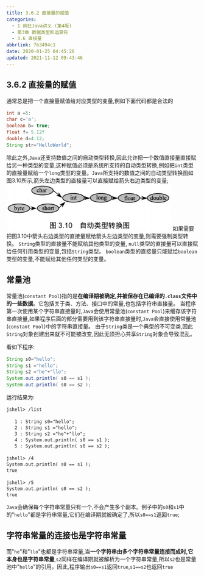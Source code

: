 ```yaml
---
title: 3.6.2 直接量的赋值
categories:
  - 1 疯狂Java讲义 (第4版)
  - 第3章 数据类型和运算符
  - 3.6 直接量
abbrlink: 7b3494c1
date: 2020-01-25 04:45:26
updated: 2021-11-12 09:43:46
---
```

## 3.6.2 直接量的赋值
通常总是把一个直接量赋值给对应类型的变量,例如下面代码都是合法的
```java
int a =5:
char c='a';
boolean b= true;
float f= 5.12f
double d=4.12;
String str="HelloWorld";
```
除此之外,`Java`还支持数值之间的自动类型转换,因此允许把一个数值直接量直接赋给另一种类型的变量,这种赋值必须是系统所支持的自动类型转换,例如把`int`类型的直接量赋给一个`long`类型的变量。`Java`所支持的数值之间的自动类型转换图如图3.10所示,箭头左边类型的直接量可以直接赋给箭头右边类型的变量;
![这里有一张图片](https://raw.githubusercontent.com/lanlan2017/images/master/CrazyJavaHandout4/Chapter3/3.5.1/1.png)
如果需要把图3.10中箭头右边类型的直接量赋给箭头左边类型的变量,则需要强制类型转换。
`String`类型的直接量不能赋给其他类型的变量,
`null`类型的直接量可以直接赋给任何引用类型的变量,包括`String`类型。
`boolean`类型的直接量只能赋给`boolean`类型的变量,不能赋给其他任何类型的变量。

## 常量池
常量池(`constant Pool`)指的是**在编译期被确定,并被保存在已编译的`.class`文件中的一些数据**。它包括关于类、方法、接口中的常量,也包括字符串直接量。
当程序第一次使用某个字符串直接量时,`Java`会使用常量池(`constant Pool`)来缓存该字符串直接量,如果程序后面的部分需要用到该字符串直接量时,`Java`会直接使用常量池(`constant Pool`)中的字符串直接量。
由于`String`类是一个典型的不可变类,因此`String`对象创建出来就不可能被改变,因此无须担心共享`String`对象会导致混乱。

看如下程序:
```java
String s0="hello";
String s1 ="hello";
String s2 ="he"+"llo";
System.out.println( s0 == s1 );
System.out.println( s0 == s2 );
```
运行结果为:
```
jshell> /list

   1 : String s0="hello";
   2 : String s1 ="hello";
   3 : String s2 ="he"+"llo";
   4 : System.out.println( s0 == s1 );
   5 : System.out.println( s0 == s2 );

jshell> /4
System.out.println( s0 == s1 );
true

jshell> /5
System.out.println( s0 == s2 );
true
```
`Java`会确保每个字符串常量只有一个,不会产生多个副本。例子中的`s0`和`s1`中的"`hello`"都是字符串常量,它们在编译期就被确定了,所以`s0==s1`返回`true`;
## 字符串常量的连接也是字符串常量
而"`he`"和"`llo`"也都是字符串常量,当**一个字符串由多个字符串常量连接而成时,它本身也是字符串常量**,`s2`同样在编译期就被解析为一个字符串常量,所以`s2`也是常量池中"`hello`"的引用。因此,程序输出`s0==s1`返回`true`,`s1==s2`也返回`true`
